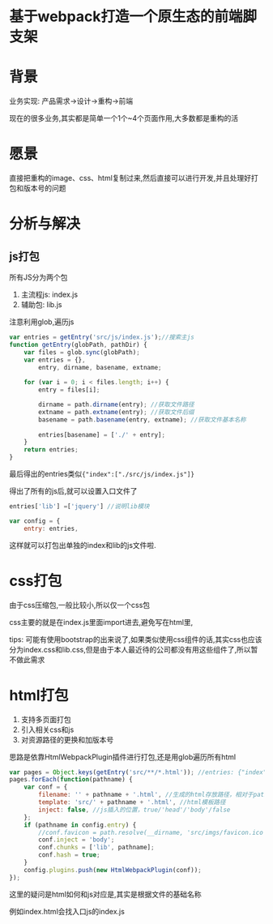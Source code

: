 # 基于webpack打造一个原生态的前端脚支架

# 背景

业务实现: 产品需求->设计->重构->前端

现在的很多业务,其实都是简单一个1个~4个页面作用,大多数都是重构的活

# 愿景

直接把重构的image、css、html复制过来,然后直接可以进行开发,并且处理好打包和版本号的问题

# 分析与解决

## js打包

所有JS分为两个包

1. 主流程js: index.js
2. 辅助包: lib.js

注意利用glob,遍历js

```javascript
var entries = getEntry('src/js/index.js');//搜索主js
function getEntry(globPath, pathDir) {
	var files = glob.sync(globPath);
	var entries = {},
		entry, dirname, basename, extname;
 
	for (var i = 0; i < files.length; i++) {
		entry = files[i];

		dirname = path.dirname(entry); //获取文件路径
		extname = path.extname(entry); //获取文件后缀
		basename = path.basename(entry, extname); //获取文件基本名称
		
		entries[basename] = ['./' + entry];
	}
	return entries;
}


```

最后得出的entries类似`{"index":["./src/js/index.js"]}`

得出了所有的js后,就可以设置入口文件了

```javascript
entries['lib'] =['jquery'] //说明lib模块

var config = {
	entry: entries,
```

这样就可以打包出单独的index和lib的js文件啦.

# css打包

由于css压缩包,一般比较小,所以仅一个css包

css主要的就是在index.js里面import进去,避免写在html里,




tips: 可能有使用bootstrap的出来说了,如果类似使用css组件的话,其实css也应该分为index.css和lib.css,但是由于本人最近待的公司都没有用这些组件了,所以暂不做此需求


# html打包

1. 支持多页面打包
2. 引入相关css和js
3. 对资源路径的更换和加版本号

思路是依靠HtmlWebpackPlugin插件进行打包,还是用glob遍历所有html

```javascript
var pages = Object.keys(getEntry('src/**/*.html')); //entries: {"index":["./src/index.html"]}
pages.forEach(function(pathname) {
    var conf = {
        filename: '' + pathname + '.html', //生成的html存放路径，相对于path
        template: 'src/' + pathname + '.html', //html模板路径
        inject: false, //js插入的位置，true/'head'/'body'/false
    };
    if (pathname in config.entry) {
        //conf.favicon = path.resolve(__dirname, 'src/imgs/favicon.ico');
        conf.inject = 'body';
        conf.chunks = ['lib', pathname];
        conf.hash = true;
    }
    config.plugins.push(new HtmlWebpackPlugin(conf));
});
```

这里的疑问是html如何和js对应是,其实是根据文件的基础名称

例如index.html会找入口js的index.js








